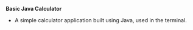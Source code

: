 **Basic Java Calculator**
- A simple calculator application built using Java, used in the terminal.
